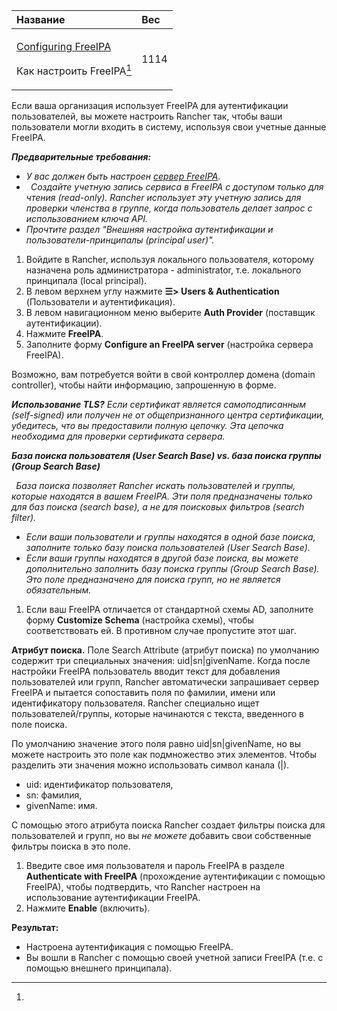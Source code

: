 ﻿


|**Название**|**Вес**|
| :- | :- |
|<p>[Configuring FreeIPA](https://github.com/rancher/docs/blob/master/content/rancher/v2.6/en/admin-settings/authentication/freeipa/_index.md) </p><p>Как настроить FreeIPA[^1]</p>|1114|

Если ваша организация использует FreeIPA для аутентификации пользователей, вы можете настроить Rancher так, чтобы ваши пользователи могли входить в систему, используя свои учетные данные FreeIPA.

***Предварительные требования:***

- *У вас должен быть настроен [сервер FreeIPA](https://www.freeipa.org/).*
- ` `*Создайте учетную запись сервиса в FreeIPA с доступом только для чтения (read-only). Rancher использует эту учетную запись для проверки членства в группе, когда пользователь делает запрос с использованием ключа API.*
- *Прочтите раздел "Внешняя настройка аутентификации и пользователи-принципалы (principal user)".*

1. Войдите в Rancher, используя локального пользователя, которому назначена роль администратора - administrator, т.е. локального принципала (local principal).
1. В левом верхнем углу нажмите **☰> Users & Authentication** (Пользователи и аутентификация).
1. В левом навигационном меню выберите **Auth Provider** (поставщик аутентификации).
1. Нажмите **FreeIPA**.
1. Заполните форму **Configure an FreeIPA server** (настройка сервера FreeIPA).

Возможно, вам потребуется войти в свой контроллер домена (domain controller), чтобы найти информацию, запрошенную в форме.

***Использование TLS?** Если сертификат является самоподписанным (self-signed) или получен не от общепризнанного центра сертификации, убедитесь, что вы предоставили полную цепочку. Эта цепочка необходима для проверки сертификата сервера.*

***База поиска пользователя (User Search Base) vs. база поиска группы (Group Search Base)***

` `*База поиска позволяет Rancher искать пользователей и группы, которые находятся в вашем FreeIPA. Эти поля предназначены только для баз поиска (search base), а не для поисковых фильтров (search filter).*

- *Если ваши пользователи и группы находятся в одной базе поиска, заполните только базу поиска пользователей (User Search Base).*
- *Если ваши группы находятся в другой базе поиска, вы можете дополнительно заполнить базу поиска группы (Group Search Base). Это поле предназначено для поиска групп, но не является обязательным.*

1. Если ваш FreeIPA отличается от стандартной схемы AD, заполните форму **Customize Schema** (настройка схемы), чтобы соответствовать ей. В противном случае пропустите этот шаг.

**Атрибут поиска.** Поле Search Attribute (атрибут поиска) по умолчанию содержит три специальных значения: uid|sn|givenName. Когда после настройки FreeIPA пользователь вводит текст для добавления пользователей или групп, Rancher автоматически запрашивает сервер FreeIPA и пытается сопоставить поля по фамилии, имени или идентификатору пользователя. Rancher специально ищет пользователей/группы, которые начинаются с текста, введенного в поле поиска.

По умолчанию значение этого поля равно uid|sn|givenName, но вы можете настроить это поле как подмножество этих элементов. Чтобы разделить эти значения можно использовать символ канала (|).

- uid: идентификатор пользователя,
- sn: фамилия,
- givenName: имя.

С помощью этого атрибута поиска Rancher создает фильтры поиска для пользователей и групп, но вы *не можете* добавить свои собственные фильтры поиска в это поле.

1. Введите свое имя пользователя и пароль FreeIPA в разделе **Authenticate with FreeIPA** (прохождение аутентификации с помощью FreeIPA), чтобы подтвердить, что Rancher настроен на использование аутентификации FreeIPA.
1. Нажмите **Enable** (включить).

**Результат:**

- Настроена аутентификация с помощью FreeIPA.
- Вы вошли в Rancher с помощью своей учетной записи FreeIPA (т.е. с помощью внешнего принципала).




[^1]: 